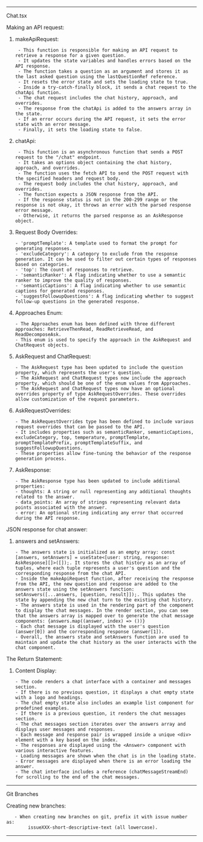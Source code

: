 ---------------------------------------------------------------------------------------------------------------------------------------------------------------------
Chat.tsx

Making an API request:

1. makeApiRequest:

        - This function is responsible for making an API request to retrieve a response for a given question.
        - It updates the state variables and handles errors based on the API response.
        - The function takes a question as an argument and stores it as the last asked question using the lastQuestionRef reference.
        - It resets the error state and sets the loading state to true.
        - Inside a try-catch-finally block, it sends a chat request to the chatApi function.
        - The chat request includes the chat history, approach, and overrides.
        - The response from the chatApi is added to the answers array in the state.
        - If an error occurs during the API request, it sets the error state with an error message.
        - Finally, it sets the loading state to false.

2. chatApi:
        
        - This function is an asynchronous function that sends a POST request to the "/chat" endpoint.
        - It takes an options object containing the chat history, approach, and overrides.
        - The function uses the fetch API to send the POST request with the specified headers and request body.
        - The request body includes the chat history, approach, and overrides.
        - The function expects a JSON response from the API.
        - If the response status is not in the 200-299 range or the response is not okay, it throws an error with the parsed response         error message.
        - Otherwise, it returns the parsed response as an AskResponse object.

3. Request Body Overrides:

       - 'promptTemplate': A template used to format the prompt for generating responses.
       - 'excludeCategory': A category to exclude from the response generation. It can be used to filter out certain types of responses based on categories.
       - 'top': The count of responses to retrieve.
       - 'semanticRanker': A flag indicating whether to use a semantic ranker to improve the quality of responses.
       - 'semanticCaptions': A flag indicating whether to use semantic captions for generated responses.
       - 'suggestFollowupQuestions': A flag indicating whether to suggest follow-up questions in the generated response.

4. Approaches Enum:

       - The Approaches enum has been defined with three different approaches: RetrieveThenRead, ReadRetrieveRead, and ReadDecomposeAsk.
       - This enum is used to specify the approach in the AskRequest and ChatRequest objects.

5. AskRequest and ChatRequest:

       - The AskRequest type has been updated to include the question property, which represents the user's question.
       - The AskRequest and ChatRequest types now include the approach property, which should be one of the enum values from Approaches.
       - The AskRequest and ChatRequest types now have an optional overrides property of type AskRequestOverrides. These overrides allow customization of the request parameters.

6. AskRequestOverrides:

       - The AskRequestOverrides type has been defined to include various request overrides that can be passed to the API.
       - It includes properties such as semanticRanker, semanticCaptions, excludeCategory, top, temperature, promptTemplate, promptTemplatePrefix, promptTemplateSuffix, and suggestFollowupQuestions.
       - These properties allow fine-tuning the behavior of the response generation process.

7. AskResponse:

       - The AskResponse type has been updated to include additional properties:
       - thoughts: A string or null representing any additional thoughts related to the answer.
       - data_points: An array of strings representing relevant data points associated with the answer.
       - error: An optional string indicating any error that occurred during the API response.

JSON response for chat answer:

1. answers and setAnswers:

       - The answers state is initialized as an empty array: const [answers, setAnswers] = useState<[user: string, response: AskResponse][]>([]);. It stores the chat history as an array of tuples, where each tuple represents a user's question and the corresponding response from the chat API.
       - Inside the makeApiRequest function, after receiving the response from the API, the new question and response are added to the answers state using the setAnswers function: setAnswers([...answers, [question, result]]);. This updates the state by appending the new chat turn to the existing chat history.
       - The answers state is used in the rendering part of the component to display the chat messages. In the render section, you can see that the answers array is mapped over to generate the chat message components: {answers.map((answer, index) => ())}
       - Each chat message is displayed with the user's question (answer[0]) and the corresponding response (answer[1]).
       - Overall, the answers state and setAnswers function are used to maintain and update the chat history as the user interacts with the chat component.

The Return Statement:

1. Content Display:

       - The code renders a chat interface with a container and messages section.
       - If there is no previous question, it displays a chat empty state with a logo and headings.
       - The chat empty state also includes an example list component for predefined examples.
       - If there is a previous question, it renders the chat messages section.
       - The chat messages section iterates over the answers array and displays user messages and responses.
       - Each message and response pair is wrapped inside a unique <div> element with a key based on the index.
       - The responses are displayed using the <Answer> component with various interactive features.
       - Loading messages are shown when the chat is in the loading state.
       - Error messages are displayed when there is an error loading the answer.
       - The chat interface includes a reference (chatMessageStreamEnd) for scrolling to the end of the chat messages.
   
---------------------------------------------------------------------------------------------------------------------------------------------------------------------
Git Branches

Creating new branches:

       - When creating new branches on git, prefix it with issue number as:
			issueXXX-short-descriptive-text (all lowercase).
---------------------------------------------------------------------------------------------------------------------------------------------------------------------